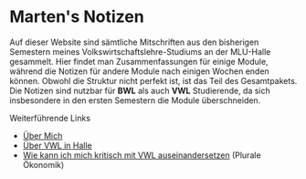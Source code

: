 # Marten's Notizen

Auf dieser Website sind sämtliche Mitschriften aus den bisherigen Semestern meines Volkswirtschaftslehre-Studiums an der MLU-Halle gesammelt. Hier findet man Zusammenfassungen für einige Module, während die Notizen für andere Module nach einigen Wochen enden können. Obwohl die Struktur nicht perfekt ist, ist das Teil des Gesamtpakets. Die Notizen sind nutzbar für **BWL** als auch **VWL** Studierende, da sich insbesondere in den ersten Semestern die Module überschneiden.

Weiterführende Links

- [Über Mich](https://martenw.com/)
- [Über VWL in Halle](https://www.wiwi.uni-halle.de/studienangebot/bachelor_vwl/)
- [Wie kann ich mich kritisch mit VWL auseinandersetzen](glossar/Plurale-Oekonomik) (Plurale Ökonomik)




